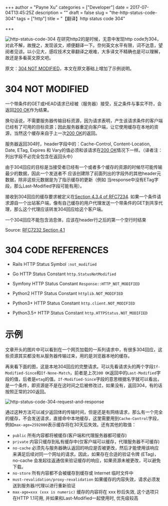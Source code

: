 +++
author = "Payne Xu"
categories = ["Developer"]
date = 2017-07-04T13:45:25Z
description = ""
draft = false
slug = "the-http-status-code-304"
tags = ["http"]
title = "【翻译】http status code 304"

+++




![http-status-code-304](https://storage.blog.fliaping.com/blog/http-status-code-304.png)
在研究http2的是时候，无意中发现http code为304，对此不解，故搜之，发现该文，顺便翻译一下。奈何英文水平有限，词不达意，望阅者见谅。以小见大，感叹技术文章翻译之艰难，大多译文不精确也是可以理解，故还是多看英文原文吧。

原文：[304 NOT MODIFIED](https://httpstatuses.com/304)，本文在原文基础上增加了示例说明。


<!--more  -->

# 304 NOT MODIFIED
一个带条件的GET或HEAD请求已经被（服务器）接受，反之条件与事实不符，会返回[200 OK](https://httpstatuses.com/200)作为结果。

换句话说，不需要服务器传输目标资源，因为请求表明，产生该请求条件的客户端已经有了可用的目标资源；因此服务器重定向客户端，让它使用缓存在本地的资源，当然这个缓存来自于上一次[200 OK](https://httpstatuses.com/200)的返回。

服务器返回304时，header字段中的：Cache-Control, Content-Location, Date, ETag, Expires 和 Vary的值必须和该请求在[200 OK](https://httpstatuses.com/200)情况下一样。（译者注：列出字段不必完全包含在返回头中）

由于304回应的目标是当接受者已经有一个或者多个缓存的资源的时候尽可能传输最少的数据，因此一个发送者不
应该创建除了前面列出的字段外的其他header元数据，除非这些元数据是为了指示缓存的更新（例如 当response中没有ETag字段，那么Last-Modified字段可能有用）。

接收到304回应的缓存要求被定义在[Section 4.3.4 of RFC7234](http://tools.ietf.org/html/rfc7234#section-4.3.4). 如果一个条件请求源自一个出站客户端，像有自己缓存的用户代理发送一个带条件的GET到共享代理，那么这个代理应该转发304回应给这个客户端。

一个304回应不能包含消息体，应该在header行之后的第一个空行时结束


Source: [RFC7232 Section 4.1](http://tools.ietf.org/html/rfc7232#section-4.1)

# 304 CODE REFERENCES

* Rails HTTP Status Symbol `:not_modified`

* Go HTTP Status Constant `http.StatusNotModified`

* Symfony HTTP Status Constant `Response::HTTP_NOT_MODIFIED`

* Python2 HTTP Status Constant `httplib.NOT_MODIFIED`

* Python3+ HTTP Status Constant `http.client.NOT_MODIFIED`

* Python3.5+ HTTP Status Constant `http.HTTPStatus.NOT_MODIFIED`

# 示例
文章开头的图片中可以看到在一个网页加载的一系列请求中，有很多304回应，这些资源其实都没有从服务器传输过来，用的是浏览器本地的缓存。

再来看下面的图，这是本地304回应的完整请求。可以先看请求头的两个字段`If-Modified-Since`和`If-None-Match`，前者是上次`200 OK`返回中的`Last-Modified`字段的值，后者是`etag`的值。`If-Modified-Since`字段的意思根据名字就可以看出，是一个条件，即资源是不是在这时间之后被修改过，如果没有，返回304，有的话按照正常的200返回。

![http-status-code-304-request-and-response](https://storage.blog.fliaping.com/blog/http-status-code-304-request-and-response.png)

通过这种方法可以减少返回体的传输时间，但是还是有网络请求，那么有一个完全的缓存，不会发送请求，直接命中本地缓存，这里需要用到`Cache-Control`字段，例如`max-age=2592000`表示缓存将在30天后失效。还有其他的取值：

* `public`  所有内容都将被缓存(客户端和代理服务器都可缓存)
* `private`  内容只缓存到私有缓存中(仅客户端可以缓存，代理服务器不可缓存)
* `no-cache`  必须先与服务器确认返回的响应是否被更改，然后才能使用该响应来满足后续对同一个网址的请求。因此，如果存在合适的验证令牌 (ETag)，no-cache 会发起往返通信来验证缓存的响应，如果资源未被更改，可以避免下载。
* `no-store`  所有内容都不会被缓存到缓存或 Internet 临时文件中
* `must-revalidation/proxy-revalidation`  如果缓存的内容失效，请求必须发送到服务器/代理以进行重新验证
* `max-age=xxx (xxx is numeric)`  缓存的内容将在 xxx 秒后失效, 这个选项只在HTTP 1.1可用, 并如果和Last-Modified一起使用时, 优先级较高

